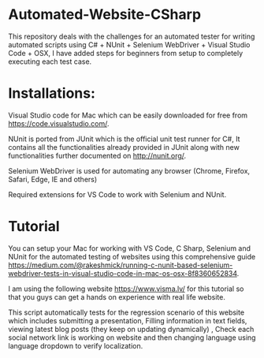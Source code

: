 # Automated-Website-CSharp
This repository deals with the challenges for an automated tester for writing automated scripts using C# + NUnit + Selenium WebDriver + Visual Studio Code + OSX, I have added steps for beginners from setup to completely executing each test case.

# Installations:

Visual Studio code for Mac which can be easily downloaded for free from https://code.visualstudio.com/.

NUnit is ported from JUnit which is the official unit test runner for C#, It contains all the functionalities already provided in JUnit along with new functionalities further documented on http://nunit.org/.

Selenium WebDriver is used for automating any browser (Chrome, Firefox, Safari, Edge, IE and others)

Required extensions for VS Code to work with Selenium and NUnit.

# Tutorial

You can setup your Mac for working with VS Code, C Sharp, Selenium and NUnit for the automated testing of websites using this comprehensive guide https://medium.com/@rakeshmick/running-c-nunit-based-selenium-webdriver-tests-in-visual-studio-code-in-mac-os-osx-8f8360652834.

I am using the following website https://www.visma.lv/ for this tutorial so that you guys can get a hands on experience with real life website.

This script automatically tests for the regression scenario of this website which includes submitting a presentation, Filling information in text fields, viewing latest blog posts (they keep on updating dynamically) , Check each social network link is working on website and then changing language using language dropdown to verify localization.


